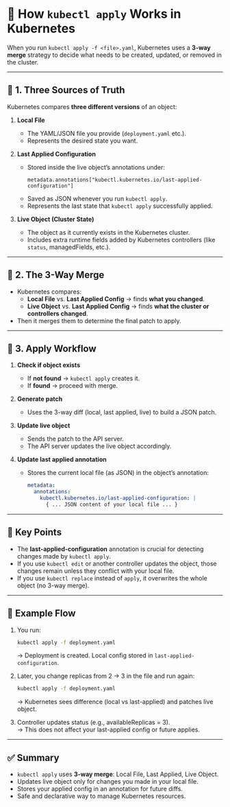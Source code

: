 # 📘 How `kubectl apply` Works in Kubernetes

When you run `kubectl apply -f <file>.yaml`, Kubernetes uses a **3-way merge** strategy to decide what needs to be created, updated, or removed in the cluster.  

---

## 🔹 1. Three Sources of Truth
Kubernetes compares **three different versions** of an object:

1. **Local File**  
   - The YAML/JSON file you provide (`deployment.yaml` etc.).  
   - Represents the desired state you want.

2. **Last Applied Configuration**  
   - Stored inside the live object’s annotations under:
     ```
     metadata.annotations["kubectl.kubernetes.io/last-applied-configuration"]
     ```
   - Saved as JSON whenever you run `kubectl apply`.  
   - Represents the last state that `kubectl apply` successfully applied.

3. **Live Object (Cluster State)**  
   - The object as it currently exists in the Kubernetes cluster.  
   - Includes extra runtime fields added by Kubernetes controllers (like `status`, managedFields, etc.).  

---

## 🔹 2. The 3-Way Merge
- Kubernetes compares:
  - **Local File** vs. **Last Applied Config** → finds **what you changed**.
  - **Live Object** vs. **Last Applied Config** → finds **what the cluster or controllers changed**.
- Then it merges them to determine the final patch to apply.

---

## 🔹 3. Apply Workflow
1. **Check if object exists**
   - If **not found** → `kubectl apply` creates it.
   - If **found** → proceed with merge.

2. **Generate patch**
   - Uses the 3-way diff (local, last applied, live) to build a JSON patch.

3. **Update live object**
   - Sends the patch to the API server.
   - The API server updates the live object accordingly.

4. **Update last applied annotation**
   - Stores the current local file (as JSON) in the object’s annotation:
     ```yaml
     metadata:
       annotations:
         kubectl.kubernetes.io/last-applied-configuration: |
           { ... JSON content of your local file ... }
     ```

---

## 🔹 Key Points
- The **last-applied-configuration** annotation is crucial for detecting changes made by `kubectl apply`.  
- If you use `kubectl edit` or another controller updates the object, those changes remain unless they conflict with your local file.  
- If you use `kubectl replace` instead of `apply`, it overwrites the whole object (no 3-way merge).  

---

## 🔹 Example Flow

1. You run:
   ```bash
   kubectl apply -f deployment.yaml
   ```
   → Deployment is created. Local config stored in `last-applied-configuration`.

2. Later, you change replicas from 2 → 3 in the file and run again:
   ```bash
   kubectl apply -f deployment.yaml
   ```
   → Kubernetes sees difference (local vs last-applied) and patches live object.

3. Controller updates status (e.g., availableReplicas = 3).  
   → This does not affect your last-applied config or future applies.

---

## ✅ Summary
- `kubectl apply` uses **3-way merge**: Local File, Last Applied, Live Object.  
- Updates live object only for changes you made in your local file.  
- Stores your applied config in an annotation for future diffs.  
- Safe and declarative way to manage Kubernetes resources.  